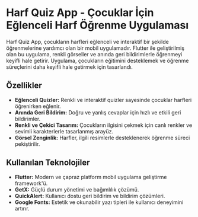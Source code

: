 # Harf Quiz App - Çocuklar İçin Eğlenceli Harf Öğrenme Uygulaması

Harf Quiz App, çocukların harfleri eğlenceli ve interaktif bir şekilde öğrenmelerine yardımcı olan bir mobil uygulamadır. Flutter ile geliştirilmiş olan bu uygulama, renkli görseller ve anında geri bildirimlerle öğrenmeyi keyifli hale getirir. Uygulama, çocukların eğitimini desteklemek ve öğrenme süreçlerini daha keyifli hale getirmek için tasarlandı.

## Özellikler

- **Eğlenceli Quizler:** Renkli ve interaktif quizler sayesinde çocuklar harfleri öğrenirken eğlenir.
- **Anında Geri Bildirim:** Doğru ve yanlış cevaplar için hızlı ve etkili geri bildirimler.
- **Renkli ve Çekici Tasarım:** Çocukların ilgisini çekmek için canlı renkler ve sevimli karakterlerle tasarlanmış arayüz.
- **Görsel Zenginlik:** Harfler, ilgili resimlerle desteklenerek öğrenme süreci pekiştirilir.

## Kullanılan Teknolojiler

- **Flutter:** Modern ve çapraz platform mobil uygulama geliştirme framework'ü.
- **GetX:** Güçlü durum yönetimi ve bağımlılık çözümü.
- **QuickAlert:** Kullanıcı dostu geri bildirim ve bildirim çözümleri.
- **Google Fonts:** Estetik ve okunabilir yazı tipleri ile kullanıcı deneyimini artırır.
